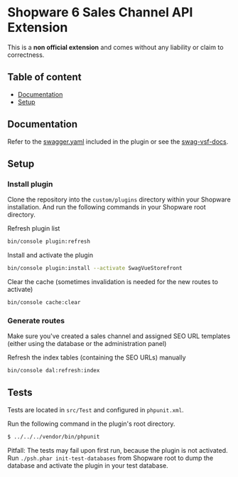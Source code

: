 # Shopware 6 Sales Channel API Extension

This is a **non official extension** and comes without any liability or claim to correctness.

## Table of content

* [Documentation](#documentation)
* [Setup](#setup)

## Documentation

Refer to the [swagger.yaml](_doc/swagger.yaml) included in the plugin or see the [swag-vsf-docs](https://swag-vsf-docs.netlify.com/).
## Setup


### Install plugin

Clone the repository into the `custom/plugins` directory within your Shopware installation. And run the following commands in your Shopware root directory.

Refresh plugin list

```bash
bin/console plugin:refresh
```

Install and activate the plugin

```bash
bin/console plugin:install --activate SwagVueStorefront
```

Clear the cache (sometimes invalidation is needed for the new routes to activate)

```bash
bin/console cache:clear
```

### Generate routes

Make sure you've created a sales channel and assigned SEO URL templates (either using the database or the administration panel)

Refresh the index tables (containing the SEO URLs) manually

```bash
bin/console dal:refresh:index
```
    
## Tests

Tests are located in `src/Test` and configured in `phpunit.xml`.

Run the following command in the plugin's root directory.

```bash
$ ../../../vendor/bin/phpunit
```

Pitfall: The tests may fail upon first run, because the plugin is not activated. Run `./psh.phar init-test-databases` from Shopware root to dump the database and activate the plugin in your test database.
